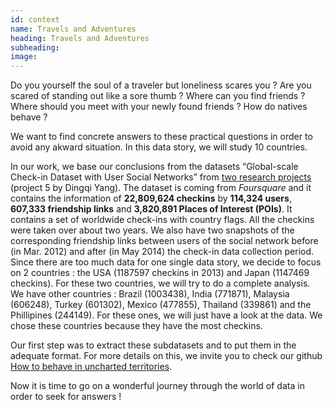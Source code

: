 ```yaml
---
id: context
name: Travels and Adventures
heading: Travels and Adventures 
subheading: 
image: 
---
```


Do you yourself the soul of a traveler but loneliness scares you ? Are you scared of standing out like a sore thumb ? Where can you find friends ? Where should you meet with your newly found friends ? How do natives behave ?<br>

We want to find concrete answers to these practical questions in order to avoid any akward situation. In this data story, we will study 10 countries.<br>

In our work, we base our conclusions from the datasets “Global-scale Check-in Dataset with User Social Networks” from [two research projects](https://sites.google.com/site/yangdingqi/home/foursquare-dataset#h.p_7rmPjnwFGIx9) (project 5 by Dingqi Yang). The dataset is coming from *Foursquare* and it contains the information of **22,809,624 checkins** by **114,324 users**, **607,333 friendship links** and **3,820,891 Places of Interest (POIs)**. It contains a set of worldwide check-ins with country flags. All the checkins were taken over about two years. We also have two snapshots of the corresponding friendship links between users of the social network before (in Mar. 2012) and after (in May 2014) the check-in data collection period.<br>
Since there are too much data for one single data story, we decide to focus on 2 countries : the USA (1187597 checkins in 2013) and Japan (1147469 checkins). For these two countries, we will try to do a complete analysis. We have other countries : Brazil (1003438), India (771871), Malaysia (606248), Turkey (601302), Mexico (477855), Thailand (339861) and the Phillipines (244149). For these ones, we will just have a look at the data. We chose these countries because they have the most checkins.<br>

Our first step was to extract these subdatasets and to put them in the adequate format. For more details on this, we invite you to check our github [How to behave in uncharted territories](https://github.com/epfl-ada/ada-2020-project-milestone-p3-p3_les-fraises-tagada/blob/master/How%20to%20behave%20in%20foreign%20territoy%20%3F.ipynb).<br>

Now it is time to go on a wonderful journey through the world of data in order to seek for answers !

